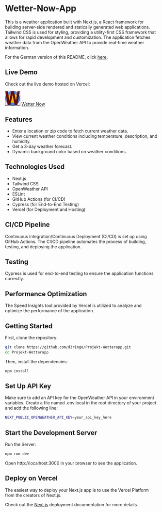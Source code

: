 # Wetter-Now-App

This is a weather application built with Next.js, a React framework for building server-side rendered and statically generated web applications. Tailwind CSS is used for styling, providing a utility-first CSS framework that allows for rapid development and customization. The application fetches weather data from the OpenWeather API to provide real-time weather information.

For the German version of this README, click [here](./README-de.md).

## Live Demo

Check out the live demo hosted on Vercel:

[<img src="./src/app/favicon.ico" alt="Wetter Now" width="50">](https://wetter-now.vercel.app)
[Wetter Now](https://wetter-now.vercel.app)

## Features
- Enter a location or zip code to fetch current weather data.
- View current weather conditions including temperature, description, and humidity.
- Get a 3-day weather forecast.
- Dynamic background color based on weather conditions.

## Technologies Used
- Next.js
- Tailwind CSS
- OpenWeather API
- ESLint
- GitHub Actions (for CI/CD)
- Cypress (for End-to-End Testing)
- Vercel (for Deployment and Hosting)

## CI/CD Pipeline

Continuous Integration/Continuous Deployment (CI/CD) is set up using GitHub Actions. The CI/CD pipeline automates the process of building, testing, and deploying the application.

## Testing

Cypress is used for end-to-end testing to ensure the application functions correctly.

## Performance Optimization

The Speed Insights tool provided by Vercel is utilized to analyze and optimize the performance of the application.

## Getting Started

First, clone the repository:

```bash
git clone https://github.com/d3rIngo/Projekt-Wetterapp.git
cd Projekt-Wetterapp
```

Then, install the dependencies:

```bash
npm install
```
## Set Up API Key

Make sure to add an API key for the OpenWeather API in your environment variables. Create a file named .env.local in the root directory of your project and add the following line:

```bash
NEXT_PUBLIC_OPENWEATHER_API_KEY=your_api_key_here
```

## Start the Development Server

Run the Server:

```bash
npm run dev
```

Open http://localhost:3000 in your browser to see the application.

## Deploy on Vercel
The easiest way to deploy your Next.js app is to use the Vercel Platform from the creators of Next.js.

Check out the [Next.js](https://nextjs.org/docs/pages/building-your-application/deploying) deployment documentation for more details.